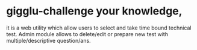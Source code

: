 # gigglu-challenge your knowledge,
it is a web utility which allow users to select and take time bound technical test.
Admin module allows to delete/edit or prepare new test with multiple/descriptive question/ans.
